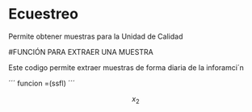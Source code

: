 # Ecuestreo
Permite obtener muestras para la Unidad de Calidad

#FUNCIÓN PARA EXTRAER UNA MUESTRA

Este codigo permite extraer muestras de forma diaria de la inforamci´n

´´´
funcion =(ssfl) 
´´´

$$ x_2 $$
